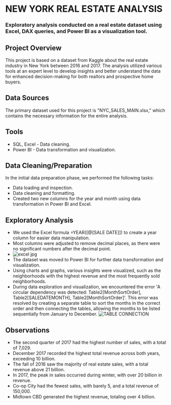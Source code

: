 # NEW YORK REAL ESTATE ANALYSIS
### Exploratory analysis conducted on a real estate dataset using Excel, DAX queries, and Power BI as a visualization tool.

## Project Overview
This project is based on a dataset from Kaggle about the real estate industry in New York between 2016 and 2017. The analysis utilized various tools at an expert level to develop insights and better understand the data for enhanced decision-making for both realtors and prospective home buyers.

## Data Sources
The primary dataset used for this project is "NYC_SALES_MAIN.xlsx," which contains the necessary information for the entire analysis.

## Tools
- SQL, Excel - Data cleaning.
- Power BI - Data transformation and visualization.

## Data Cleaning/Preparation
In the initial data preparation phase, we performed the following tasks:
- Data loading and inspection.
- Data cleaning and formatting.
- Created two new columns for the year and month using data transformation in Power BI and Excel.

## Exploratory Analysis
- We used the Excel formula =YEAR([@[SALE DATE]]) to create a year column for easier data manipulation.
- Most columns were adjusted to remove decimal places, as there were no significant numbers after the decimal point.
- ![excel jpg](https://github.com/Ogoo-vizData/NEWYORK-REALESTATE-ANALYSIS/assets/150171052/a3ad3214-1e90-4e66-8996-5945f85844f3)
- The dataset was moved to Power BI for further data transformation and visualization.
- Using charts and graphs, various insights were visualized, such as the neighborhoods with the highest revenue and the most frequently sold neighborhoods.
- During data exploration and visualization, we encountered the error 'A circular dependency was detected: Table2[MonthSortOrder], Table2[SALEDATEMONTH], Table2[MonthSortOrder]'. This error was resolved by creating a separate table to sort the months in the correct order and then connecting the tables, allowing the months to be listed sequentially from January to December.
![TABLE CONNECTION](https://github.com/Ogoo-vizData/NEWYORK-REALESTATE-ANALYSIS/assets/150171052/86687490-0f26-4011-9494-5e3aa55a05d7)

## Observations
- The second quarter of 2017 had the highest number of sales, with a total of 7,029.
- December 2017 recorded the highest total revenue across both years, exceeding 10 billion.
- The fall of 2016 saw the majority of real estate sales, with a total revenue above 21 billion.
- In 2017, the peak in sales occurred during winter, with over 20 billion in revenue.
- Co-op City had the fewest sales, with barely 5, and a total revenue of 150,000.
- Midtown CBD generated the highest revenue, totaling over 4 billion.
